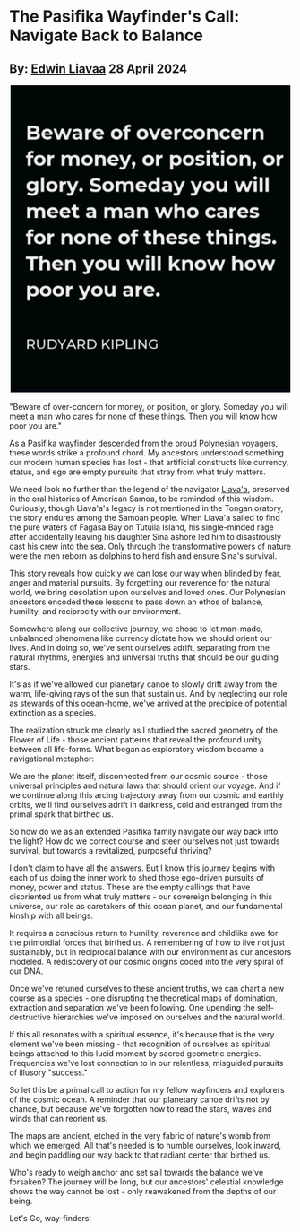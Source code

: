 # The Pasifika Wayfinder's Call: Navigate Back to Balance
## By: [Edwin Liavaa](https://github.com/EdwinLiavaa) 28 April 2024

<p align="center">
 <img width="500" src="https://github.com/EdwinLiavaa/liavaa.space/blob/main/blog/20240428/pic.png">
</p>

"Beware of over-concern for money, or position, or glory. Someday you will meet a man who cares for none of these things. Then you will know how poor you are."

As a Pasifika wayfinder descended from the proud Polynesian voyagers, these words strike a profound chord. My ancestors understood something our modern human species has lost - that artificial constructs like currency, status, and ego are empty pursuits that stray from what truly matters.

We need look no further than the legend of the navigator [Liava'a](https://www.samoanews.com/linking-samoans/legend-atule), preserved in the oral histories of American Samoa, to be reminded of this wisdom. Curiously, though Liava'a's legacy is not mentioned in the Tongan oratory, the story endures among the Samoan people. When Liava'a sailed to find the pure waters of Fagasa Bay on Tutuila Island, his single-minded rage after accidentally leaving his daughter Sina ashore led him to disastrously cast his crew into the sea. Only through the transformative powers of nature were the men reborn as dolphins to herd fish and ensure Sina's survival. 

This story reveals how quickly we can lose our way when blinded by fear, anger and material pursuits. By forgetting our reverence for the natural world, we bring desolation upon ourselves and loved ones. Our Polynesian ancestors encoded these lessons to pass down an ethos of balance, humility, and reciprocity with our environment.

Somewhere along our collective journey, we chose to let man-made, unbalanced phenomena like currency dictate how we should orient our lives. And in doing so, we've sent ourselves adrift, separating from the natural rhythms, energies and universal truths that should be our guiding stars.

It's as if we've allowed our planetary canoe to slowly drift away from the warm, life-giving rays of the sun that sustain us. And by neglecting our role as stewards of this ocean-home, we've arrived at the precipice of potential extinction as a species.

The realization struck me clearly as I studied the sacred geometry of the Flower of Life - those ancient patterns that reveal the profound unity between all life-forms. What began as exploratory wisdom became a navigational metaphor:

We are the planet itself, disconnected from our cosmic source - those universal principles and natural laws that should orient our voyage. And if we continue along this arcing trajectory away from our cosmic and earthly orbits, we'll find ourselves adrift in darkness, cold and estranged from the primal spark that birthed us.

So how do we as an extended Pasifika family navigate our way back into the light? How do we correct course and steer ourselves not just towards survival, but towards a revitalized, purposeful thriving?

I don't claim to have all the answers. But I know this journey begins with each of us doing the inner work to shed those ego-driven pursuits of money, power and status. These are the empty callings that have disoriented us from what truly matters - our sovereign belonging in this universe, our role as caretakers of this ocean planet, and our fundamental kinship with all beings.

It requires a conscious return to humility, reverence and childlike awe for the primordial forces that birthed us. A remembering of how to live not just sustainably, but in reciprocal balance with our environment as our ancestors modeled. A rediscovery of our cosmic origins coded into the very spiral of our DNA.  

Once we've retuned ourselves to these ancient truths, we can chart a new course as a species - one disrupting the theoretical maps of domination, extraction and separation we've been following. One upending the self-destructive hierarchies we've imposed on ourselves and the natural world.

If this all resonates with a spiritual essence, it's because that is the very element we've been missing - that recognition of ourselves as spiritual beings attached to this lucid moment by sacred geometric energies. Frequencies we've lost connection to in our relentless, misguided pursuits of illusory "success."

So let this be a primal call to action for my fellow wayfinders and explorers of the cosmic ocean. A reminder that our planetary canoe drifts not by chance, but because we've forgotten how to read the stars, waves and winds that can reorient us.

The maps are ancient, etched in the very fabric of nature's womb from which we emerged. All that's needed is to humble ourselves, look inward, and begin paddling our way back to that radiant center that birthed us. 

Who's ready to weigh anchor and set sail towards the balance we've forsaken? The journey will be long, but our ancestors' celestial knowledge shows the way cannot be lost - only reawakened from the depths of our being. 

Let's Go, way-finders!